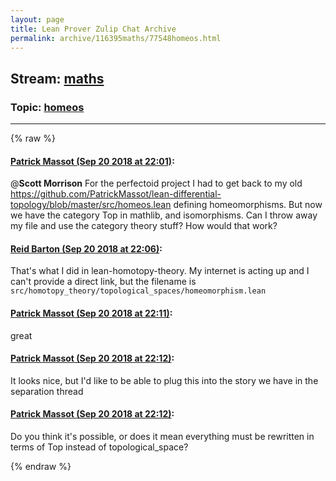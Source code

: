 ```yaml
---
layout: page
title: Lean Prover Zulip Chat Archive 
permalink: archive/116395maths/77548homeos.html
---
```


## Stream: [maths](index.html)
### Topic: [homeos](77548homeos.html)

---


{% raw %}
#### [ Patrick Massot (Sep 20 2018 at 22:01)](https://leanprover.zulipchat.com/#narrow/stream/116395-maths/topic/homeos/near/134333294):
@**Scott Morrison** For the perfectoid project I had to get back to my old https://github.com/PatrickMassot/lean-differential-topology/blob/master/src/homeos.lean defining homeomorphisms. But now we have the category Top in mathlib, and isomorphisms. Can I throw away my file and use the category theory stuff? How would that work?

#### [ Reid Barton (Sep 20 2018 at 22:06)](https://leanprover.zulipchat.com/#narrow/stream/116395-maths/topic/homeos/near/134333594):
That's what I did in lean-homotopy-theory. My internet is acting up and I can't provide a direct link, but the filename is `src/homotopy_theory/topological_spaces/homeomorphism.lean`

#### [ Patrick Massot (Sep 20 2018 at 22:11)](https://leanprover.zulipchat.com/#narrow/stream/116395-maths/topic/homeos/near/134333849):
great

#### [ Patrick Massot (Sep 20 2018 at 22:12)](https://leanprover.zulipchat.com/#narrow/stream/116395-maths/topic/homeos/near/134333908):
It looks nice, but I'd like to be able to plug this into the story we have in the separation thread

#### [ Patrick Massot (Sep 20 2018 at 22:12)](https://leanprover.zulipchat.com/#narrow/stream/116395-maths/topic/homeos/near/134333938):
Do you think it's possible, or does it mean everything must be rewritten in terms of Top instead of topological_space?


{% endraw %}

